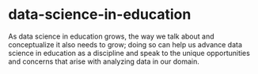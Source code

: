 # data-science-in-education
As data science in education grows, the way we talk about and conceptualize it also needs to grow; doing so can help us advance data science in education as a discipline and speak to the unique opportunities and concerns that arise with analyzing data in our domain.
